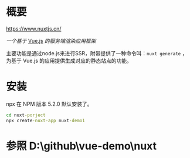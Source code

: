 # 概要

https://www.nuxtjs.cn/

*一个基于* [Vue.js](https://vuejs.org/) *的服务端渲染应用框架*

主要功能是通过node.js来进行SSR，附带提供了一种命令叫：`nuxt generate` ，为基于 Vue.js 的应用提供生成对应的静态站点的功能。

# 安装

npx 在 NPM 版本 5.2.0 默认安装了。

```bat
cd nuxt-porject
npx create-nuxt-app nuxt-demo1
```

# 参照 D:\github\vue-demo\nuxt

